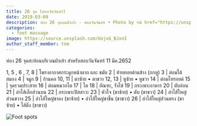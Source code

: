 ```yaml
---
title: 26 จุด (สอบวันจันทร์)
date: 2019-03-09
description: ท่อง 26 จุดบนฝ่าเท้า - สอบวันจันทร์ • Photo by <a href="https://unsplash.com/@meganmenegay">Megan Menegay</a> on <a href="https://unsplash.com/">Unsplash</a>
categories:
  - foot massage
image: https://source.unsplash.com/UojxG_BJxnI
author_staff_member: tom
---
```

ท่อง 26 จุดสะท้อนบริเวณฝ่าเท้า สำหรับสอบวันจันทร์ 11 มีค.2652

1, 5 , 6 , 7, 8 | โพรงอากาศกระดูกหน้าผาก และ ขมับ
2 | ท้ายทอยด้านข้าง (กกหู)
3 | ต่อมใต้สมอง
4 | จมูก
9 | ก้านคอ
10, 11 | ตาซ้าย • ตาขวา
12, 13 | หูซ้าย • หูขวา
14 | ต่อมไทรอยด์
15 | จุดรวมประสาท
16 | ต่อมหมวกไต
17 | ไต
18 | อัณฑะ, รังไข่
19 | กระเพาะอาหาร
20 | ตับอ่อน
21 | ลำไส้เล็กส่วนบน
22 | กระเพาะปัสสาวะ
23 | หัวใจ (ขาซ้าย) • ตับ (ขาขวา)
24 | ลำไส้ใหญ่ส่วนขวาง
25 | ลำไส้ใหญ่ขาลง (ขาซ้าย) • ลำไส้ใหญ่ขาขึ้น (ขาขวา)
26 | ลำไส้ใหญ่ส่วนตรง (ขาซ้าย) • ไส้ติ่ง (ขาขวา)

![Foot spots](https://res.cloudinary.com/sdees-reallife/image/upload/v1552093318/imgmass_08.jpg)
